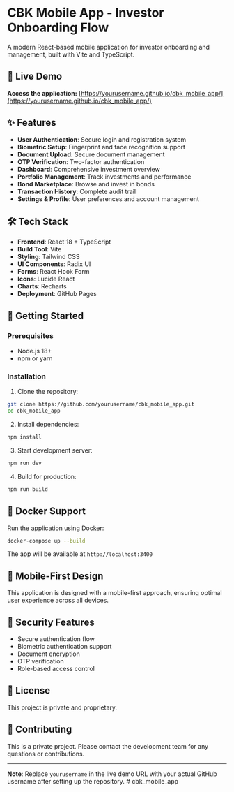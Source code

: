 # CBK Mobile App - Investor Onboarding Flow

A modern React-based mobile application for investor onboarding and management, built with Vite and TypeScript.

## 🚀 Live Demo

**Access the application:** [https://yourusername.github.io/cbk_mobile_app/](https://yourusername.github.io/cbk_mobile_app/)

## ✨ Features

- **User Authentication**: Secure login and registration system
- **Biometric Setup**: Fingerprint and face recognition support
- **Document Upload**: Secure document management
- **OTP Verification**: Two-factor authentication
- **Dashboard**: Comprehensive investment overview
- **Portfolio Management**: Track investments and performance
- **Bond Marketplace**: Browse and invest in bonds
- **Transaction History**: Complete audit trail
- **Settings & Profile**: User preferences and account management

## 🛠️ Tech Stack

- **Frontend**: React 18 + TypeScript
- **Build Tool**: Vite
- **Styling**: Tailwind CSS
- **UI Components**: Radix UI
- **Forms**: React Hook Form
- **Icons**: Lucide React
- **Charts**: Recharts
- **Deployment**: GitHub Pages

## 🚀 Getting Started

### Prerequisites

- Node.js 18+ 
- npm or yarn

### Installation

1. Clone the repository:
```bash
git clone https://github.com/yourusername/cbk_mobile_app.git
cd cbk_mobile_app
```

2. Install dependencies:
```bash
npm install
```

3. Start development server:
```bash
npm run dev
```

4. Build for production:
```bash
npm run build
```

## 🐳 Docker Support

Run the application using Docker:

```bash
docker-compose up --build
```

The app will be available at `http://localhost:3400`

## 📱 Mobile-First Design

This application is designed with a mobile-first approach, ensuring optimal user experience across all devices.

## 🔐 Security Features

- Secure authentication flow
- Biometric authentication support
- Document encryption
- OTP verification
- Role-based access control

## 📄 License

This project is private and proprietary.

## 🤝 Contributing

This is a private project. Please contact the development team for any questions or contributions.

---

**Note**: Replace `yourusername` in the live demo URL with your actual GitHub username after setting up the repository.  # cbk_mobile_app
